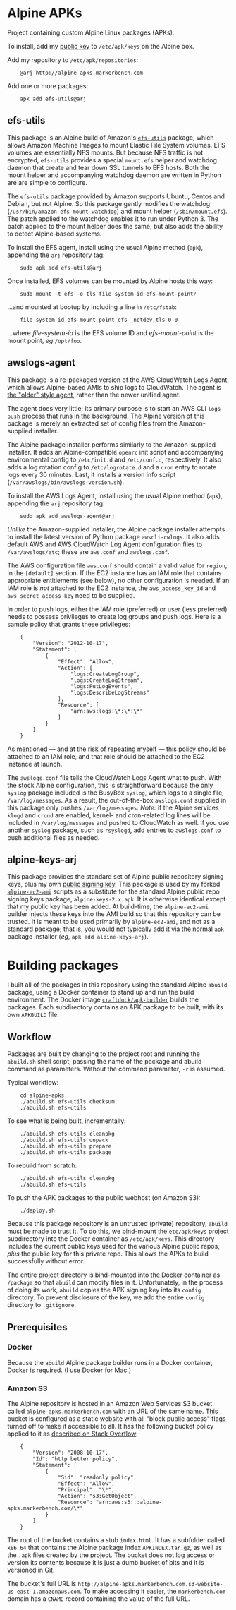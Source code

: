 # Alpine APKs

Project containing custom Alpine Linux packages (APKs).

To install, add my [public key](alpine-devel@markerbench.com-5d56c244.rsa.pub) to `/etc/apk/keys` on the Alpine box.

Add my repository to `/etc/apk/repositories`:

        @arj http://alpine-apks.markerbench.com

Add one or more packages:

        apk add efs-utils@arj

## efs-utils

This package is an Alpine build of Amazon's [`efs-utils`](https://github.com/aws/efs-utils) package, which allows Amazon Machine Images to mount Elastic File System volumes. EFS volumes are essentially NFS mounts. But because NFS traffic is not encrypted, `efs-utils` provides a special `mount.efs` helper and watchdog daemon that create and tear down SSL tunnels to EFS hosts. Both the mount helper and accompanying watchdog daemon are written in Python are are simple to configure.

The `efs-utils` package provided by Amazon supports Ubuntu, Centos and Debian, but not Alpine. So this package gently modifies the watchdog (`/usr/bin/amazon-efs-mount-watchdog`) and mount helper (`/sbin/mount.efs`). The patch applied to the watchdog enables it to run under Python 3. The patch applied to the mount helper does the same, but also adds the ability to detect Alpine-based systems.

To install the EFS agent, install using the usual Alpine method (`apk`), appending the `arj` repository tag:

        sudo apk add efs-utils@arj

Once installed, EFS volumes can be mounted by Alpine hosts this way:

        sudo mount -t efs -o tls file-system-id efs-mount-point/

...and mounted at bootup by including a line in `/etc/fstab`:

        file-system-id efs-mount-point efs _netdev,tls 0 0

...where _file-system-id_ is the EFS volume ID and _efs-mount-point_ is the mount point, _eg_ `/opt/foo`.

## awslogs-agent

This package is a re-packaged version of the AWS CloudWatch Logs Agent, which allows Alpine-based AMIs to ship logs to CloudWatch. The agent is [the "older" style agent](https://docs.aws.amazon.com/AmazonCloudWatch/latest/logs/QuickStartEC2Instance.html), rather than the newer unified agent.

The agent does very little; its primary purpose is to start an AWS CLI `logs push` process that runs in the background. The Alpine version of this package is merely an extracted set of config files from the Amazon-supplied installer.

The Alpine package installer performs similarly to the Amazon-supplied installer. It adds an Alpine-compatible `openrc` init script and accompanying environmental config to `/etc/init.d` and `/etc/conf.d`, respectively. It also adds a log rotation config to `/etc/logrotate.d` and a `cron` entry to rotate logs every 30 minutes. Last, it installs a version info script (`/var/awslogs/bin/awslogs-version.sh`).

To install the AWS Logs Agent, install using the usual Alpine method (`apk`), appending the `arj` repository tag:

        sudo apk add awslogs-agent@arj

_Unlike_ the Amazon-supplied installer, the Alpine package installer attempts to install the latest version of Python package `awscli-cwlogs`. It also adds default AWS and AWS CloudWatch Log Agent configuration files to `/var/awslogs/etc`; these are `aws.conf` and `awslogs.conf`.

The AWS configuration file `aws.conf` should contain a valid value for `region`, in the `[default]` section. If the EC2 instance has an IAM role that contains appropriate entitlements (see below), no other configuration is needed. If an IAM role is _not_ attached to the EC2 instance, the  `aws_access_key_id` and `aws_secret_access_key` need to be supplied.

In order to push logs, either the IAM role (preferred) or user (less preferred) needs to possess privileges to create log groups and push logs. Here is a sample policy that grants these privileges:

        {
            "Version": "2012-10-17",
            "Statement": [
                {
                    "Effect": "Allow",
                    "Action": [
                        "logs:CreateLogGroup",
                        "logs:CreateLogStream",
                        "logs:PutLogEvents",
                        "logs:DescribeLogStreams"
                    ],
                    "Resource": [
                        "arn:aws:logs:\*:\*:\*"
                    ]
                }
            ]
        }

As mentioned &mdash; and at the risk of repeating myself &mdash; this policy should be attached to an IAM role, and that role should be attached to the EC2 instance at launch.

The `awslogs.conf` file tells the CloudWatch Logs Agent what to push. With the stock Alpine configuration, this is straightforward because the only `syslog` package included is the BusyBox `syslog`, which logs to a single file, `/var/log/messages`. As a result, the out-of-the-box `awslogs.conf` supplied in this package only pushes `/var/log/messages`. _Note:_ if the Alpine services `klogd` and `crond` are enabled, kernel- and cron-related log lines will be included in `/var/log/messages` and pushed to CloudWatch as well. If you use another `syslog` package, such as `rsyslogd`, add entries to `awslogs.conf` to push additional files as needed.

## alpine-keys-arj

This package provides the standard set of Alpine public repository signing keys, plus my own [public signing key](alpine-devel@markerbench.com-5d56c244.rsa.pub). This package is used by my forked [`alpine-ec2-ami`](https://github.com/ajaquith/alpine-ec2-ami) scripts as a substitute for the standard Alpine public repo signing keys package, `alpine-keys-2.x.apk`. It is otherwise identical except that my public key has been added. At build-time, the `alpine-ec2-ami` builder injects these keys into the AMI build so that this repository can be trusted. It is meant to be used primarily by `alpine-ec2-ami`, and not as a standard package; that is, you would not typically add it via the normal `apk` package installer (_eg_, `apk add alpine-keys-arj`).

# Building packages

I built all of the packages in this repository using the standard Alpine `abuild` package, using a Docker container to stand up and run the build environment. The Docker image [`craftdock/apk-builder`](https://hub.docker.com/r/craftdock/apk-builder) builds the packages. Each subdirectory contains an APK package to be built, with its own `APKBUILD` file.

## Workflow

Packages are built by changing to the project root and running the `abuild.sh` shell script, passing the name of the package and abuild command as parameters. Without the command parameter, `-r` is assumed.

Typical workflow:

        cd alpine-apks
        ./abuild.sh efs-utils checksum
        ./abuild.sh efs-utils

To see what is being built, incrementally:

        ./abuild.sh efs-utils cleanpkg
        ./abuild.sh efs-utils unpack
        ./abuild.sh efs-utils prepare
        ./abuild.sh efs-utils package

To rebuild from scratch:

        ./abuild.sh efs-utils cleanpkg
        ./abuild.sh efs-utils

To push the APK packages to the public webhost (on Amazon S3):

        ./deploy.sh

Because this package repository is an untrusted (private) repository, `abuild` must be made to trust it. To do this, we bind-mount the `etc/apk/keys` project subdirectory into the Docker container as `/etc/apk/keys`. This directory includes the current public keys used for the various Alpine public repos, _plus_ the public key for this private repo. This allows the APKs to build successfully without error.

The entire project directory is bind-mounted into the Docker container as `/package` so that `abuild` can modify files in it. Unfortunately, in the process of doing its work, `abuild` copies the APK signing key into its `config` directory. To prevent disclosure of the key, we add the entire `config` directory to `.gitignore`.

## Prerequisites

### Docker

Because the `abuild` Alpine package builder runs in a Docker container, Docker is required. (I use Docker for Mac.)

### Amazon S3

The Alpine repository is hosted in an Amazon Web Services S3 bucket called [`alpine-apks.markerbench.com`](http://alpine-apks.markerbench.com) with an URL of the same name. This bucket is configured as a static website with all "block public access" flags turned off to make it accessible to all. It has the following bucket policy applied to it as [described on Stack Overflow](https://stackoverflow.com/questions/7420209/amazon-s3-permission-problem-how-to-set-permissions-for-all-files-at-once):

        {
            "Version": "2008-10-17",
            "Id": "http better policy",
            "Statement": [
                {
                    "Sid": "readonly policy",
                    "Effect": "Allow",
                    "Principal": "\*",
                    "Action": "s3:GetObject",
                    "Resource": "arn:aws:s3:::alpine-apks.markerbench.com/\*"
                }
            ]
        }

The root of the bucket contains a stub `index.html`. It has a subfolder called `x86_64` that contains the Alpine package index `APKINDEX.tar.gz`, as well as the `.apk` files created by the project. The bucket does not log access or version its contents because it is just a dumb bucket of bits and it is versioned in Git.

The bucket's full URL is `http://alpine-apks.markerbench.com.s3-website-us-east-1.amazonaws.com`. To make accessing it easier, the `markerbench.com` domain has a `CNAME` record containing the value of the full URL.
